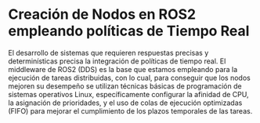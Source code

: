 # Creación de Nodos en ROS2 empleando políticas de Tiempo Real
El desarrollo de sistemas que requieren respuestas precisas y determinísticas precisa la integración de políticas de tiempo real. El middleware de ROS2 (DDS) es la base que estamos empleando para la ejecución de tareas distribuidas, con lo cual, para conseguir que los nodos mejoren su desempeño se utilizan técnicas básicas de programación de sistemas operativos Linux, específicamente configurar la afinidad de CPU, la asignación de prioridades, y el uso de colas de ejecución optimizadas (FIFO) para mejorar el cumplimiento de los plazos temporales de las tareas.
